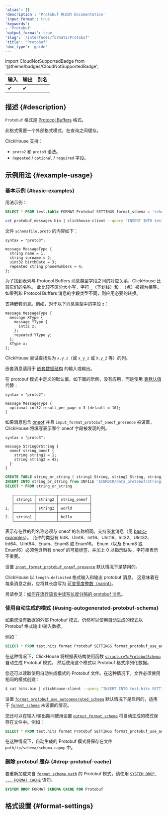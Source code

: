 ```yaml
---
'alias': []
'description': 'Protobuf 格式的 Documentation'
'input_format': true
'keywords':
- 'Protobuf'
'output_format': true
'slug': '/interfaces/formats/Protobuf'
'title': 'Protobuf'
'doc_type': 'guide'
---
```


import CloudNotSupportedBadge from '@theme/badges/CloudNotSupportedBadge';

<CloudNotSupportedBadge/>

| 输入 | 输出 | 别名 |
|-------|--------|-------|
| ✔     | ✔      |       |

## 描述 {#description}

`Protobuf` 格式是 [Protocol Buffers](https://protobuf.dev/) 格式。

此格式需要一个外部格式模式，在查询之间缓存。

ClickHouse 支持：
- `proto2` 和 `proto3` 语法。
- `Repeated` / `optional` / `required` 字段。

## 示例用法 {#example-usage}

### 基本示例 {#basic-examples}

用法示例：

```sql
SELECT * FROM test.table FORMAT Protobuf SETTINGS format_schema = 'schemafile:MessageType'
```

```bash
cat protobuf_messages.bin | clickhouse-client --query "INSERT INTO test.table SETTINGS format_schema='schemafile:MessageType' FORMAT Protobuf"
```

文件 `schemafile.proto` 的内容如下：

```capnp
syntax = "proto3";

message MessageType {
  string name = 1;
  string surname = 2;
  uint32 birthDate = 3;
  repeated string phoneNumbers = 4;
};
```

为了找到表列与 Protocol Buffers 消息类型字段之间的对应关系，ClickHouse 比较它们的名称。
此比较不区分大小写，字符 `_`（下划线）和 `.`（点）被视为相等。
如果列和 Protocol Buffers 消息的字段类型不同，则应用必要的转换。

支持嵌套消息。例如，对于以下消息类型中的字段 `z`：

```capnp
message MessageType {
  message XType {
    message YType {
      int32 z;
    };
    repeated YType y;
  };
  XType x;
};
```

ClickHouse 尝试查找名为 `x.y.z`（或 `x_y_z` 或 `X.y_Z` 等）的列。

嵌套消息适用于 [嵌套数据结构](/sql-reference/data-types/nested-data-structures/index.md) 的输入或输出。

在 protobuf 模式中定义的默认值，如下面的示例，没有应用，而是使用 [表默认值](/sql-reference/statements/create/table#default_values) 代替：

```capnp
syntax = "proto2";

message MessageType {
  optional int32 result_per_page = 3 [default = 10];
}
```

如果消息包含 [oneof](https://protobuf.dev/programming-guides/proto3/#oneof) 并且 `input_format_protobuf_oneof_presence` 被设置，ClickHouse 将填写表示哪个 oneof 字段被发现的列。

```capnp
syntax = "proto3";

message StringOrString {
  oneof string_oneof {
    string string1 = 1;
    string string2 = 42;
  }
}
```

```sql
CREATE TABLE string_or_string ( string1 String, string2 String, string_oneof Enum('no'=0, 'hello' = 1, 'world' = 42))  Engine=MergeTree ORDER BY tuple();
INSERT INTO string_or_string from INFILE '$CURDIR/data_protobuf/String1' SETTINGS format_schema='$SCHEMADIR/string_or_string.proto:StringOrString' FORMAT ProtobufSingle;
SELECT * FROM string_or_string
```

```text
   ┌─────────┬─────────┬──────────────┐
   │ string1 │ string2 │ string_oneof │
   ├─────────┼─────────┼──────────────┤
1. │         │ string2 │ world        │
   ├─────────┼─────────┼──────────────┤
2. │ string1 │         │ hello        │
   └─────────┴─────────┴──────────────┘

```
表示存在性的列名称必须与 oneof 的名称相同。支持嵌套消息（见 [basic-examples](#basic-examples)）。
允许的类型有 Int8、UInt8、Int16、UInt16、Int32、UInt32、Int64、UInt64、Enum、Enum8 或 Enum16。
Enum（以及 Enum8 或 Enum16）必须包含所有 oneof 的可能标签，并加上 0 以指示缺失，字符串表示不重要。

设置 [`input_format_protobuf_oneof_presence`](/operations/settings/settings-formats.md#input_format_protobuf_oneof_presence) 默认情况下是禁用的。

ClickHouse 以 `length-delimited` 格式输入和输出 protobuf 消息。
这意味着在每条消息之前，应将其长度写为 [可变宽度整数（varint）](https://developers.google.com/protocol-buffers/docs/encoding#varints)。

另请参见：[如何在流行语言中读写长度分隔的 protobuf 消息](https://cwiki.apache.org/confluence/display/GEODE/Delimiting+Protobuf+Messages)。

### 使用自动生成的模式 {#using-autogenerated-protobuf-schema}

如果您没有数据的外部 Protobuf 模式，仍然可以使用自动生成的模式以 Protobuf 格式输出/输入数据。

例如：

```sql
SELECT * FROM test.hits format Protobuf SETTINGS format_protobuf_use_autogenerated_schema=1
```

在这种情况下，ClickHouse 将根据表结构使用函数 [`structureToProtobufSchema`](/sql-reference/functions/other-functions.md#structure_to_protobuf_schema) 自动生成 Protobuf 模式。
然后使用这个模式以 Protobuf 格式序列化数据。

您还可以读取使用自动生成模式的 Protobuf 文件。在这种情况下，文件必须使用相同的模式创建：

```bash
$ cat hits.bin | clickhouse-client --query "INSERT INTO test.hits SETTINGS format_protobuf_use_autogenerated_schema=1 FORMAT Protobuf"
```

设置 [`format_protobuf_use_autogenerated_schema`](/operations/settings/settings-formats.md#format_protobuf_use_autogenerated_schema) 默认情况下是启用的，适用于 [`format_schema`](/operations/settings/formats#format_schema) 未设置的情况。

您还可以在输入/输出期间使用设置 [`output_format_schema`](/operations/settings/formats#output_format_schema) 将自动生成的模式保存在文件中。例如：

```sql
SELECT * FROM test.hits format Protobuf SETTINGS format_protobuf_use_autogenerated_schema=1, output_format_schema='path/to/schema/schema.proto'
```
在这种情况下，自动生成的 Protobuf 模式将保存在文件 `path/to/schema/schema.capnp` 中。

### 删除 protobuf 缓存 {#drop-protobuf-cache}

要重新加载来自 [`format_schema_path`](/operations/server-configuration-parameters/settings.md/#format_schema_path) 的 Protobuf 模式，请使用 [`SYSTEM DROP ... FORMAT CACHE`](/sql-reference/statements/system.md/#system-drop-schema-format) 语句。

```sql
SYSTEM DROP FORMAT SCHEMA CACHE FOR Protobuf
```

## 格式设置 {#format-settings}
